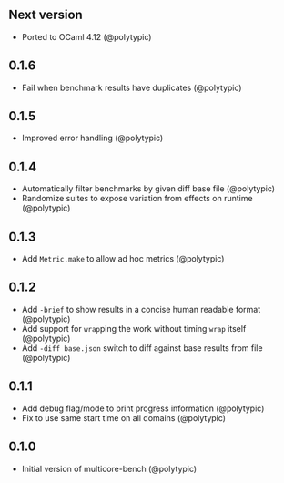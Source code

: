## Next version

- Ported to OCaml 4.12 (@polytypic)

## 0.1.6

- Fail when benchmark results have duplicates (@polytypic)

## 0.1.5

- Improved error handling (@polytypic)

## 0.1.4

- Automatically filter benchmarks by given diff base file (@polytypic)
- Randomize suites to expose variation from effects on runtime (@polytypic)

## 0.1.3

- Add `Metric.make` to allow ad hoc metrics (@polytypic)

## 0.1.2

- Add `-brief` to show results in a concise human readable format (@polytypic)
- Add support for `wrap`ping the work without timing `wrap` itself (@polytypic)
- Add `-diff base.json` switch to diff against base results from file
  (@polytypic)

## 0.1.1

- Add debug flag/mode to print progress information (@polytypic)
- Fix to use same start time on all domains (@polytypic)

## 0.1.0

- Initial version of multicore-bench (@polytypic)
